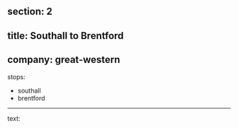 ﻿section: 2
----
title: Southall to Brentford
----
company: great-western
----
stops:
- southall
- brentford
----
text:
